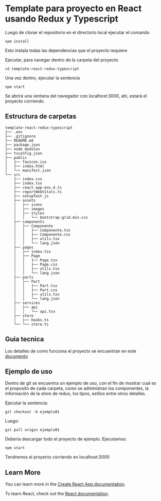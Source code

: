 # Template para proyecto en React usando Redux y Typescript

Luego de clonar el repositorio en el directorio local ejecutar el comando

`npm install`

Esto instala todas las dependencias que el proyecto requiere

Ejecutar, para navegar dentro de la carpeta del proyecto

`cd template-react-redux-typescript`

Una vez dentro, ejecutar la sentencia

`npm start`

Se abrirá una ventana del navegador con localhost:3000, ahi, estará el proyecto corriendo.

## Estructura de carpetas
```
template-react-redux-typescript
├── .env
├── .gitignore
├── README.md
├── package.json
├── node_modules
├── tsconfig.json
├── public
│   ├── favicon.ico
│   ├── index.html
│   └── manifest.json
└── src
    ├── index.css
    ├── index.tsx
    ├── react-app-env.d.ts
    ├── reportWebVitals.ts
    ├── setupTest.js
    ├── assets
    │   ├── icons
    │   ├── images
    │   ├── styles
    │   │   └── bootstrap-grid.min.css
    ├── components
    │   ├── Componente
    │   │   ├── Componente.tsx
    │   │   ├── Componente.css
    │   │   ├── utils.tsx
    │   │   └── lang.json
    ├── pages
    │   ├── index.tsx
    │   ├── Page
    │   │   ├── Page.tsx
    │   │   ├── Page.css
    │   │   ├── utils.tsx
    │   │   └── lang.json
    ├── parts
    │   ├── Part
    │   │   ├── Part.tsx
    │   │   ├── Part.css
    │   │   ├── utils.tsx
    │   │   └── lang.json
    ├── services
    │   ├── api
    │   │   └── api.tsx
    ├── store
    │   ├── hooks.ts
    └── └── store.ts
```
## Guia tecnica

Los detalles de como funciona el proyecto se encuentran en este [documento](https://docs.google.com/document/d/1lpKIL2W5_D556O3PJhsQLfvDKN7cJFsu-xEqE6kitg8/edit?usp=sharing)

## Ejemplo de uso

Dentro de git se encuentra un ejemplo de uso, con el fin de mostrar
cual es el proposito de cada carpeta, como se administran los componentes,
la información de la store de redux, los tipos, estilos entre otros detalles.

Ejecutar la sentencia:

`git checkout -b ejemplo01`

Luego:

`git pull origin ejemplo01`

Deberia descargar todo el proyecto de ejemplo. Ejecutamos:

`npm start`

Tendremos el proyecto corriendo en localhost:3000

## Learn More

You can learn more in the [Create React App documentation](https://facebook.github.io/create-react-app/docs/getting-started).

To learn React, check out the [React documentation](https://reactjs.org/).

